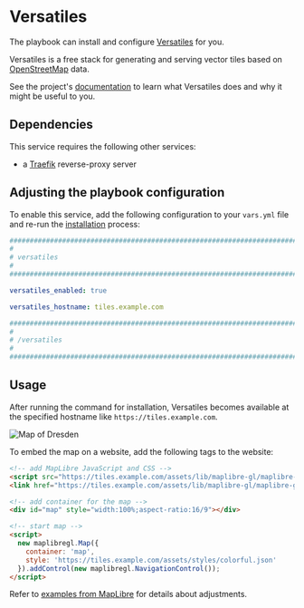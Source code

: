 <!--
SPDX-FileCopyrightText: 2020 - 2024 MDAD project contributors
SPDX-FileCopyrightText: 2020 - 2024 Slavi Pantaleev
SPDX-FileCopyrightText: 2020 Aaron Raimist
SPDX-FileCopyrightText: 2020 Chris van Dijk
SPDX-FileCopyrightText: 2020 Dominik Zajac
SPDX-FileCopyrightText: 2020 Mickaël Cornière
SPDX-FileCopyrightText: 2022 François Darveau
SPDX-FileCopyrightText: 2022 Julian Foad
SPDX-FileCopyrightText: 2022 Warren Bailey
SPDX-FileCopyrightText: 2023 Antonis Christofides
SPDX-FileCopyrightText: 2023 Felix Stupp
SPDX-FileCopyrightText: 2023 - 2024 Julian-Samuel Gebühr
SPDX-FileCopyrightText: 2023 Pierre 'McFly' Marty
SPDX-FileCopyrightText: 2024 - 2025 Suguru Hirahara

SPDX-License-Identifier: AGPL-3.0-or-later
-->

# Versatiles

The playbook can install and configure [Versatiles](https://versatiles.org) for you.

Versatiles is a free stack for generating and serving vector tiles based on [OpenStreetMap](https://openstreetmap.com) data.

See the project's [documentation](https://docs.versatiles.org/) to learn what Versatiles does and why it might be useful to you.

## Dependencies

This service requires the following other services:

- a [Traefik](traefik.md) reverse-proxy server

## Adjusting the playbook configuration

To enable this service, add the following configuration to your `vars.yml` file and re-run the [installation](../installing.md) process:

```yaml
########################################################################
#                                                                      #
# versatiles                                                           #
#                                                                      #
########################################################################

versatiles_enabled: true

versatiles_hostname: tiles.example.com

########################################################################
#                                                                      #
# /versatiles                                                          #
#                                                                      #
########################################################################
```

## Usage

After running the command for installation, Versatiles becomes available at the specified hostname like `https://tiles.example.com`.

![Map of Dresden](../assets/versatiles/map-example.jpeg)

To embed the map on a website, add the following tags to the website:

```html
<!-- add MapLibre JavaScript and CSS -->
<script src="https://tiles.example.com/assets/lib/maplibre-gl/maplibre-gl.js"></script>
<link href="https://tiles.example.com/assets/lib/maplibre-gl/maplibre-gl.css" rel="stylesheet" />

<!-- add container for the map -->
<div id="map" style="width:100%;aspect-ratio:16/9"></div>

<!-- start map -->
<script>
  new maplibregl.Map({
    container: 'map',
    style: 'https://tiles.example.com/assets/styles/colorful.json'
  }).addControl(new maplibregl.NavigationControl());
</script>
```

Refer to [examples from MapLibre](https://maplibre.org/maplibre-gl-js/docs/examples/) for details about adjustments.
